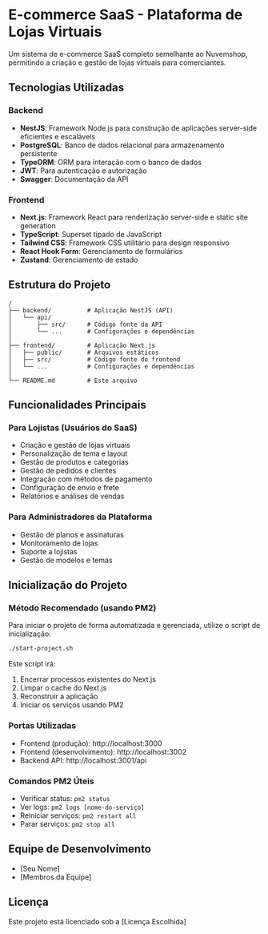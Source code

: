 # E-commerce SaaS - Plataforma de Lojas Virtuais

Um sistema de e-commerce SaaS completo semelhante ao Nuvemshop, permitindo a criação e gestão de lojas virtuais para comerciantes.

## Tecnologias Utilizadas

### Backend
- **NestJS**: Framework Node.js para construção de aplicações server-side eficientes e escaláveis
- **PostgreSQL**: Banco de dados relacional para armazenamento persistente
- **TypeORM**: ORM para interação com o banco de dados
- **JWT**: Para autenticação e autorização
- **Swagger**: Documentação da API

### Frontend
- **Next.js**: Framework React para renderização server-side e static site generation
- **TypeScript**: Superset tipado de JavaScript
- **Tailwind CSS**: Framework CSS utilitário para design responsivo
- **React Hook Form**: Gerenciamento de formulários
- **Zustand**: Gerenciamento de estado

## Estrutura do Projeto

```
/
├── backend/          # Aplicação NestJS (API)
│   └── api/
│       ├── src/      # Código fonte da API
│       └── ...       # Configurações e dependências
│
├── frontend/         # Aplicação Next.js
│   ├── public/       # Arquivos estáticos
│   ├── src/          # Código fonte do frontend
│   └── ...           # Configurações e dependências
│
└── README.md         # Este arquivo
```

## Funcionalidades Principais

### Para Lojistas (Usuários do SaaS)
- Criação e gestão de lojas virtuais
- Personalização de tema e layout
- Gestão de produtos e categorias
- Gestão de pedidos e clientes
- Integração com métodos de pagamento
- Configuração de envio e frete
- Relatórios e análises de vendas

### Para Administradores da Plataforma
- Gestão de planos e assinaturas
- Monitoramento de lojas
- Suporte a lojistas
- Gestão de modelos e temas

## Inicialização do Projeto

### Método Recomendado (usando PM2)

Para iniciar o projeto de forma automatizada e gerenciada, utilize o script de inicialização:

```bash
./start-project.sh
```

Este script irá:
1. Encerrar processos existentes do Next.js
2. Limpar o cache do Next.js
3. Reconstruir a aplicação
4. Iniciar os serviços usando PM2

### Portas Utilizadas

- Frontend (produção): http://localhost:3000
- Frontend (desenvolvimento): http://localhost:3002
- Backend API: http://localhost:3001/api

### Comandos PM2 Úteis

- Verificar status: `pm2 status`
- Ver logs: `pm2 logs [nome-do-serviço]`
- Reiniciar serviços: `pm2 restart all`
- Parar serviços: `pm2 stop all`

## Equipe de Desenvolvimento

- [Seu Nome]
- [Membros da Equipe]

## Licença

Este projeto está licenciado sob a [Licença Escolhida] 